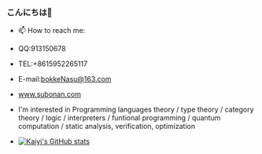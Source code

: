 ### こんにちは👋


- 📫 How to reach me:
- QQ:913150678  
- TEL:+8615952265117  
- E-mail:bokkeNasu@163.com
- www.subonan.com

- I'm interested in Programming languages theory / type theory / category theory / logic / interpreters / funtional programming / quantum computation / static analysis, verification, optimization
- [![Kaiyi's GitHub stats](https://github-readme-stats.vercel.app/api?username=SugarSBN&count_private=true&show_icons=true&theme=material-palenight)](https://github.com/anuraghazra/github-readme-stats)
